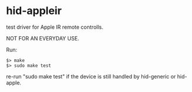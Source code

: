 hid-appleir
===========

test driver for Apple IR remote controlls.

NOT FOR AN EVERYDAY USE.

Run:

    $> make
    $> sudo make test

re-run "sudo make test" if the device is still handled by hid-generic or hid-apple.
